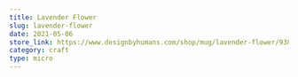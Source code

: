 ```yaml
---
title: Lavender Flower
slug: lavender-flower
date: 2021-05-06
store_link: https://www.designbyhumans.com/shop/mug/lavender-flower/938412/
category: craft
type: micro
---
```

